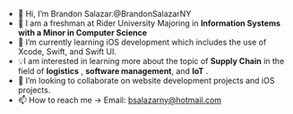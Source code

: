 - 👋 Hi, I’m Brandon Salazar.@BrandonSalazarNY
- 📖 I am a freshman at Rider University Majoring in **Information Systems with a Minor in Computer Science** 
- 🌱 I’m currently learning iOS development which includes the use of Xcode, Swift, and Swift UI.
-  💡I am interested in learning more about the topic of **Supply Chain** in the field of **logistics** , **software management**, and **IoT** .
- 💞️ I’m looking to collaborate on website development projects and iOS projects.
- 📫 How to reach me -> Email: bsalazarny@hotmail.com

<!---
BrandonSalazarNY/BrandonSalazarNY is a ✨ special ✨ repository because its `README.md` (this file) appears on your GitHub profile.
You can click the Preview link to take a look at your changes.
--->
